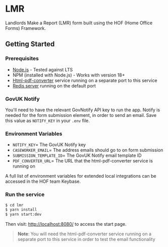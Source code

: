 # LMR
Landlords Make a Report (LMR) form built using the HOF (Home Office Forms) Framework.

## Getting Started
### Prerequisites
- [Node.js](https://nodejs.org/en/) - Tested against LTS
- NPM (installed with Node.js) - Works with version 18+
- [Html-pdf-converter](https://github.com/UKHomeOffice/html-pdf-converter) service running on a separate port to this service
- [Redis server](http://redis.io/download) running on the default port

### GovUK Notify
You'll need to have the relevant GovNotify API key to run the app. Notify is needed for the form submission element, in order to send an email. Save this value as `NOTIFY_KEY` in your `.env` file. 

### Environment Variables
- `NOTIFY_KEY`= The GovUK Notify key
- `CASEWORKER_EMAIL`= The address emails should go to on form submission
- `SUBMISSION_TEMPLATE_ID`= The GovUK Notify email template ID
- `PDF_CONVERTER_URL`= The URL that the html-pdf-converter service is running on

A full list of environment variables for extended local integrations can be accessed in the HOF team Keybase.

### Run the service
```bash
$ cd lmr
$ yarn install
$ yarn start:dev
```
Then visit: [http://localhost:8080/](http://localhost:8080/) to access the start page.
> **Note**: You will need the html-pdf-converter service running on a separate port to this service in order to test the email functionality
